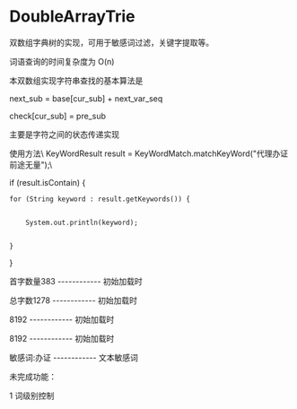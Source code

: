 # DoubleArrayTrie
双数组字典树的实现，可用于敏感词过滤，关键字提取等。


词语查询的时间复杂度为 O(n)


本双数组实现字符串查找的基本算法是


next_sub = base[cur_sub] + next_var_seq


check[cur_sub] = pre_sub


主要是字符之间的状态传递实现


使用方法\\
KeyWordResult result = KeyWordMatch.matchKeyWord("代理办证前途无量");\\


if (result.isContain) {


	for (String keyword : result.getKeywords()) {
	
	
		System.out.println(keyword);
		
		
	}
	
	
}



首字数量383     ------------  初始加载时


总字数1278      ------------  初始加载时


8192            ------------  初始加载时


8192            ------------  初始加载时


敏感词:办证     ------------  文本敏感词



未完成功能：


1 词级别控制
